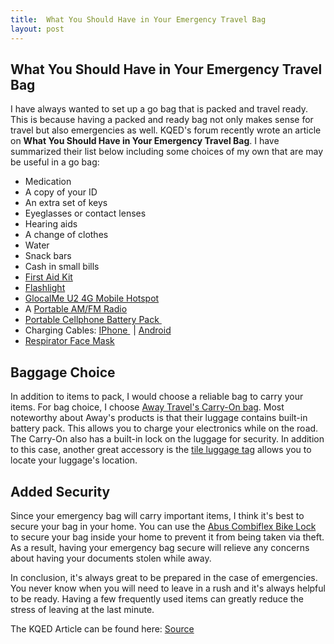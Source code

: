```yaml
---
title:  What You Should Have in Your Emergency Travel Bag
layout: post
---
```

<h2>What You Should Have in Your Emergency Travel Bag</h2>

I have always wanted to set up a go bag that is packed and travel ready. This is because having a packed and ready bag not only makes sense for travel but also emergencies as well.  KQED's forum recently wrote an article on <strong>What You Should Have in Your Emergency Travel Bag</strong>. I have summarized their list below including some choices of my own that are may be useful in a go bag:

<ul>
	<li> Medication </li>
	<li> A copy of your ID</li>
	<li> An extra set of keys</li>
	<li> Eyeglasses or contact lenses </li>
	<li> Hearing aids</li>
	<li> A change of clothes </li>
	<li> Water</li>
	<li> Snack bars </li>
	<li> Cash in small bills </li>
	<li> <a target="_blank" href="https://www.amazon.com/gp/product/B06ZXZ1B9Y/ref=as_li_tl?ie=UTF8&camp=1789&creative=9325&creativeASIN=B06ZXZ1B9Y&linkCode=as2&tag=moderrnwebsit-20&linkId=e9245b98d634467c06ce49695082ba09">First Aid Kit</a><img src="//ir-na.amazon-adsystem.com/e/ir?t=moderrnwebsit-20&l=am2&o=1&a=B06ZXZ1B9Y" width="1" height="1" border="0" alt="" style="border:none !important; margin:0px !important;" /></li>
	<li> <a target="_blank" href="https://www.amazon.com/gp/product/B017XD0PX8/ref=as_li_tl?ie=UTF8&camp=1789&creative=9325&creativeASIN=B017XD0PX8&linkCode=as2&tag=moderrnwebsit-20&linkId=4075fa2a63cba22a67da59d5a616304b">Flashlight</a><img src="//ir-na.amazon-adsystem.com/e/ir?t=moderrnwebsit-20&l=am2&o=1&a=B017XD0PX8" width="1" height="1" border="0" alt="" style="border:none !important; margin:0px !important;" /></li>
	<li><a target="_blank" href="https://www.amazon.com/gp/product/B01N4HQJB1/ref=as_li_tl?ie=UTF8&camp=1789&creative=9325&creativeASIN=B01N4HQJB1&linkCode=as2&tag=moderrnwebsit-20&linkId=3d7055c397dea15cd40b41ba4249e4aa">GlocalMe U2 4G Mobile Hotspot</a><img src="//ir-na.amazon-adsystem.com/e/ir?t=moderrnwebsit-20&l=am2&o=1&a=B01N4HQJB1" width="1" height="1" border="0" alt="" style="border:none !important; margin:0px !important;" /> </li>
        <li> A <a target="_blank" href="https://www.amazon.com/gp/product/B012F0DGYE/ref=as_li_tl?ie=UTF8&camp=1789&creative=9325&creativeASIN=B012F0DGYE&linkCode=as2&tag=moderrnwebsit-20&linkId=4caf2e325c81e637e2a04f6c158cf3f9">Portable AM/FM Radio</a><img src="//ir-na.amazon-adsystem.com/e/ir?t=moderrnwebsit-20&l=am2&o=1&a=B012F0DGYE" width="1" height="1" border="0" alt="" style="border:none !important; margin:0px !important;" /></li>
        <li><a target="_blank" href="https://www.amazon.com/gp/product/B019IFIJW8/ref=as_li_tl?ie=UTF8&camp=1789&creative=9325&creativeASIN=B019IFIJW8&linkCode=as2&tag=moderrnwebsit-20&linkId=d5630d4cf86f7dba7bb1b94bf3705481">Portable Cellphone Battery Pack </a><img src="//ir-na.amazon-adsystem.com/e/ir?t=moderrnwebsit-20&l=am2&o=1&a=B019IFIJW8" width="1" height="1" border="0" alt="" style="border:none !important; margin:0px !important;" /></li>
	<li> Charging Cables: <a target="_blank" href="https://www.amazon.com/gp/product/B010S9N6OO/ref=as_li_tl?ie=UTF8&camp=1789&creative=9325&creativeASIN=B010S9N6OO&linkCode=as2&tag=moderrnwebsit-20&linkId=0fe81a1fc8dabc2210d81d3ef2b8c41a"> IPhone </a><img src="//ir-na.amazon-adsystem.com/e/ir?t=moderrnwebsit-20&l=am2&o=1&a=B010S9N6OO" width="1" height="1" border="0" alt="" style="border:none !important; margin:0px !important;" /> | <a target="_blank" href="https://www.amazon.com/gp/product/B01HPS9QOU/ref=as_li_tl?ie=UTF8&camp=1789&creative=9325&creativeASIN=B01HPS9QOU&linkCode=as2&tag=moderrnwebsit-20&linkId=2048f4ad663991e933cda4fa54d50bd5">Android</a><img src="//ir-na.amazon-adsystem.com/e/ir?t=moderrnwebsit-20&l=am2&o=1&a=B01HPS9QOU" width="1" height="1" border="0" alt="" style="border:none !important; margin:0px !important;" /></li>
	<li><a target="_blank" href="https://www.amazon.com/gp/product/B0002YKBV2/ref=as_li_tl?ie=UTF8&camp=1789&creative=9325&creativeASIN=B0002YKBV2&linkCode=as2&tag=moderrnwebsit-20&linkId=6ecadfcdc7b8f4a33420727cb0879378">Respirator Face Mask</a><img src="//ir-na.amazon-adsystem.com/e/ir?t=moderrnwebsit-20&l=am2&o=1&a=B0002YKBV2" width="1" height="1" border="0" alt="" style="border:none !important; margin:0px !important;" /></li>
</ul>

<h2>Baggage Choice</h2>
In addition to items to pack, I would choose a reliable bag to carry your items. For bag choice, I choose <a href="https://www.awaytravel.com/luggage/carry-on/black" rel="noopener" target="_blank">Away Travel's Carry-On bag</a>. Most noteworthy about Away's products is that their luggage contains built-in battery pack. This allows you to charge your electronics while on the road. The Carry-On also has a built-in lock on the luggage for security. In addition to this case, another great accessory is the <a href="https://www.awaytravel.com/tile" rel="noopener" target="_blank">tile luggage tag</a> allows you to locate your luggage's location. 

<h2>Added Security</h2>
Since your emergency bag will carry important items, I think it's best to secure your bag in your home. You can use the <a target="_blank" href="https://www.amazon.com/gp/product/B00SJTZU6S/ref=as_li_tl?ie=UTF8&camp=1789&creative=9325&creativeASIN=B00SJTZU6S&linkCode=as2&tag=moderrnwebsit-20&linkId=d636f742f0540742133c5fd9c4f7b8db">Abus Combiflex Bike Lock</a><img src="//ir-na.amazon-adsystem.com/e/ir?t=moderrnwebsit-20&l=am2&o=1&a=B00SJTZU6S" width="1" height="1" border="0" alt="" style="border:none !important; margin:0px !important;" /> to secure your bag inside your home to prevent it from being taken via theft. As a result, having your emergency bag secure will relieve any concerns about having your documents stolen while away. 

In conclusion, it's always great to be prepared in the case of emergencies. You never know when you will need to leave in a rush and it's always helpful to be ready. Having a few frequently used items can greatly reduce the stress of leaving at the last minute.

The KQED Article can be found here: <a href="https://ww2.kqed.org/news/2017/10/10/heres-what-you-should-have-in-your-emergency-bag/" rel="noopener" target="_blank">Source</a>
